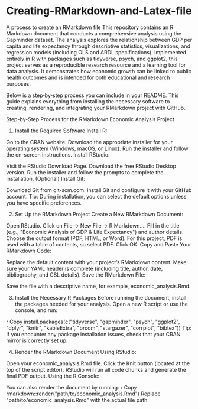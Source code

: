 # Creating-RMarkdown-and-Latex-file
A process to create an RMarkdown file
This repository contains an R Markdown document that conducts a comprehensive analysis using the Gapminder dataset. The analysis explores the relationship between GDP per capita and life expectancy through descriptive statistics, visualizations, and regression models (including OLS and ARDL specifications). Implemented entirely in R with packages such as tidyverse, psych, and ggplot2, this project serves as a reproducible research resource and a learning tool for data analysis. It demonstrates how economic growth can be linked to public health outcomes and is intended for both educational and research purposes.



Below is a step‐by‐step process you can include in your README. This guide explains everything from installing the necessary software to creating, rendering, and integrating your RMarkdown project with GitHub.

Step-by-Step Process for the RMarkdown Economic Analysis Project
1. Install the Required Software
Install R:

Go to the CRAN website.
Download the appropriate installer for your operating system (Windows, macOS, or Linux).
Run the installer and follow the on-screen instructions.
Install RStudio:

Visit the RStudio Download Page.
Download the free RStudio Desktop version.
Run the installer and follow the prompts to complete the installation.
(Optional) Install Git:

Download Git from git-scm.com.
Install Git and configure it with your GitHub account.
Tip: During installation, you can select the default options unless you have specific preferences.


2. Set Up the RMarkdown Project
Create a New RMarkdown Document:

Open RStudio.
Click on File → New File → R Markdown….
Fill in the title (e.g., "Economic Analysis of GDP & Life Expectancy") and author details.
Choose the output format (PDF, HTML, or Word). For this project, PDF is used with a table of contents, so select PDF.
Click OK.
Copy and Paste Your RMarkdown Code:

Replace the default content with your project’s RMarkdown content. Make sure your YAML header is complete (including title, author, date, bibliography, and CSL details).
Save the RMarkdown File:

Save the file with a descriptive name, for example, economic_analysis.Rmd.



3. Install the Necessary R Packages
Before running the document, install the packages needed for your analysis. Open a new R script or use the console, and run:

r
Copy
install.packages(c("tidyverse", "gapminder", "psych", "ggplot2", "dplyr", 
                   "knitr", "kableExtra", "broom", "stargazer", "corrplot", "bibtex"))
Tip: If you encounter any package installation issues, check that your CRAN mirror is correctly set up.


4. Render the RMarkdown Document
Using RStudio:

Open your economic_analysis.Rmd file.
Click the Knit button (located at the top of the script editor).
RStudio will run all code chunks and generate the final PDF output.
Using the R Console:

You can also render the document by running:
r
Copy
rmarkdown::render("path/to/economic_analysis.Rmd")
Replace "path/to/economic_analysis.Rmd" with the actual file path.

